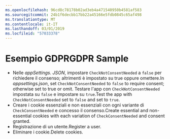 ```yaml
---
ms.openlocfilehash: 96cd8c78178b02ad3eb4a471540950b4581af583
ms.sourcegitcommit: 24b1f6decbb17bb22a45166e5fdb0845c65af498
ms.translationtype: MT
ms.contentlocale: it-IT
ms.lasthandoff: 03/01/2019
ms.locfileid: "57033378"
---
```

# <a name="gdpr-sample"></a><span data-ttu-id="5d3af-101">Esempio GDPR</span><span class="sxs-lookup"><span data-stu-id="5d3af-101">GDPR Sample</span></span>

* <span data-ttu-id="5d3af-102">Nelle *appSettings. JSON*, impostare `CheckNotConsentNeeded` a `false` per richiedere il consenso; altrimenti è impostato su true oppure omettere.</span><span class="sxs-lookup"><span data-stu-id="5d3af-102">In *appsettings.json*, set `CheckNotConsentNeeded` to `false` to require consent; otherwise set to true or omit.</span></span> <span data-ttu-id="5d3af-103">Testare l'app con `CheckNotConsentNeeded` impostata su `false` e impostare su `true`.</span><span class="sxs-lookup"><span data-stu-id="5d3af-103">Test the app with `CheckNotConsentNeeded` set to `false` and set to `true`.</span></span>
* <span data-ttu-id="5d3af-104">Creare i cookie essenziali e non essenziali con ogni variante di `CheckConsentNeeded` e concesso il consenso.</span><span class="sxs-lookup"><span data-stu-id="5d3af-104">Create essential and non-essential cookies with each variation of `CheckConsentNeeded` and consent granted.</span></span>
* <span data-ttu-id="5d3af-105">Registrazione di un utente.</span><span class="sxs-lookup"><span data-stu-id="5d3af-105">Register a user.</span></span>
* <span data-ttu-id="5d3af-106">Eliminare i cookie.</span><span class="sxs-lookup"><span data-stu-id="5d3af-106">Delete cookies.</span></span>
